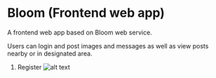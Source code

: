 # Bloom (Frontend web app)

A frontend web app based on Bloom web service.

Users can login and post images and messages as well as view posts nearby or in designated area.

1. Register
![alt text](https://github.com/milkteathecat/Bloom-front_end/blob/master/register.tiff)
